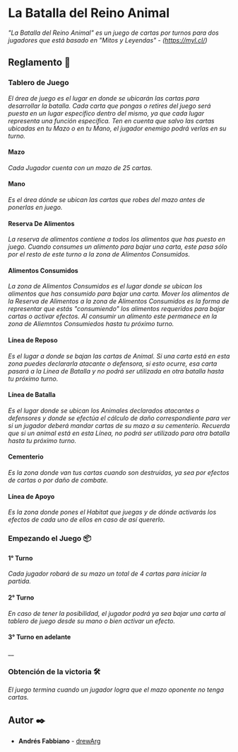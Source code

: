 # La Batalla del Reino Animal

_"La Batalla del Reino Animal" es un juego de cartas por turnos para dos jugadores que está basado en "Mitos y Leyendas" - (https://myl.cl/)_

## Reglamento 🚀

### Tablero de Juego

_El área de juego es el lugar en donde se ubicarán las cartas para desarrollar la batalla. Cada carta que pongas o retires del juego será puesta en un lugar específico dentro del mismo, ya que cada lugar representa una función específica. Ten en cuenta que salvo las cartas ubicadas en tu Mazo o en tu Mano, el jugador enemigo podrá verlas en su turno._

#### Mazo

_Cada Jugador cuenta con un mazo de 25 cartas._

#### Mano

_Es el área dónde se ubican las cartas que robes del mazo antes de ponerlas en juego._

#### Reserva De Alimentos

_La reserva de alimentos contiene a todos los alimentos que has puesto en juego. Cuando consumes un alimento para bajar una carta, este pasa sólo por el resto de este turno a la zona de Alimentos Consumidos._

#### Alimentos Consumidos

_La zona de Alimentos Consumidos es el lugar donde se ubican los alimentos que has consumido para bajar una carta. Mover los alimentos de la Reserva de Alimentos a la zona de Alimentos Consumidos es la forma de representar que estás "consumiendo" los alimentos requeridos para bajar cartas o activar efectos. Al consumir un alimento este permanece en la zona de Aliemntos Consumiedos hasta tu próximo turno._

#### Línea de Reposo

_Es el lugar a donde se bajan las cartas de Animal. Si una carta está en esta zona puedes declararla atacante o defensora, si esto ocurre, esa carta pasará a la Linea de Batalla y no podrá ser utilizada en otra batalla hasta tu próximo turno._

#### Línea de Batalla

_Es el lugar donde se ubican los Animales declarados atacantes o defensores y donde se efectúa el cálculo de daño correspondiente para ver si un jugador deberá mandar cartas de su mazo a su cementerio. Recuerda que si un animal está en esta Línea, no podrá ser utilizado para otra batalla hasta tu próximo turno._

#### Cementerio

_Es la zona donde van tus cartas cuando son destruidas, ya sea por efectos de cartas o por daño de combate._

#### Línea de Apoyo

_Es la zona donde pones el Habitat que juegas y de dónde activarás los efectos de cada uno de ellos en caso de así quererlo._

### Empezando el Juego 📦

#### 1° Turno

_Cada jugador robará de su mazo un total de 4 cartas para iniciar la partida._

#### 2° Turno

_En caso de tener la posibilidad, el jugador podrá ya sea bajar una carta al tablero de juego desde su mano o bien activar un efecto._

#### 3° Turno en adelante

\_\_

### Obtención de la victoria 🛠️

_El juego termina cuando un jugador logra que el mazo oponente no tenga cartas._

## Autor ✒️

- **Andrés Fabbiano** - [drewArg](https://github.com/DrewArg)
